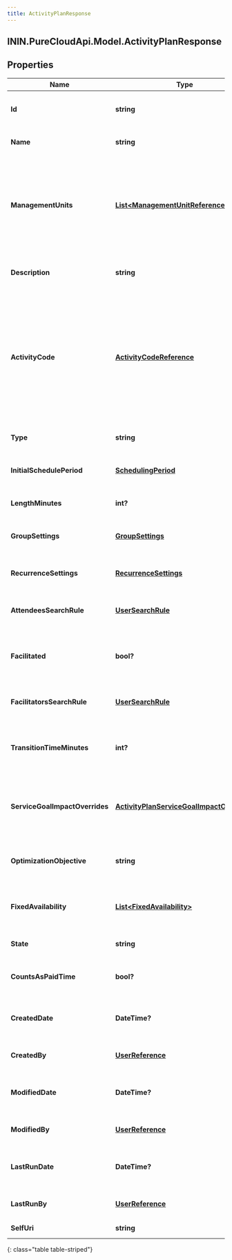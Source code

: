 ```yaml
---
title: ActivityPlanResponse
---
```

## ININ.PureCloudApi.Model.ActivityPlanResponse

## Properties

|Name | Type | Description | Notes|
|------------ | ------------- | ------------- | -------------|
| **Id** | **string** | The globally unique identifier for the object. | [optional] |
| **Name** | **string** | The name of the activity plan | |
| **ManagementUnits** | [**List&lt;ManagementUnitReference&gt;**](ManagementUnitReference.html) | The management units to which this activity plan applies. Empty list or null means this activity plan applies to the entire business unit | [optional] |
| **Description** | **string** | The description of this activity plan | |
| **ActivityCode** | [**ActivityCodeReference**](ActivityCodeReference.html) | The activity code associated with this activity plan. It is recommended to load and cache the entire list of activity codes rather than look up individual codes | |
| **Type** | **string** | The type of the activity plan | |
| **InitialSchedulePeriod** | [**SchedulingPeriod**](SchedulingPeriod.html) | The initial schedule period of the activity plan | |
| **LengthMinutes** | **int?** | The length of the activity in minutes | |
| **GroupSettings** | [**GroupSettings**](GroupSettings.html) | Group settings for this activity plan | [optional] |
| **RecurrenceSettings** | [**RecurrenceSettings**](RecurrenceSettings.html) | Recurrence settings for this activity plan | [optional] |
| **AttendeesSearchRule** | [**UserSearchRule**](UserSearchRule.html) | Attendee search rule for this activity plan | [optional] |
| **Facilitated** | **bool?** | Whether the sessions created by this activity plan should be facilitated | |
| **FacilitatorsSearchRule** | [**UserSearchRule**](UserSearchRule.html) | Facilitator search rule for this activity plan | [optional] |
| **TransitionTimeMinutes** | **int?** | Transition time in minutes between facilitated sessions | |
| **ServiceGoalImpactOverrides** | [**ActivityPlanServiceGoalImpactOverrides**](ActivityPlanServiceGoalImpactOverrides.html) | Allowable service goal impact override settings for this activity plan | [optional] |
| **OptimizationObjective** | **string** | The optimization objective of this activity plan | |
| **FixedAvailability** | [**List&lt;FixedAvailability&gt;**](FixedAvailability.html) | Fixed availability configuration for this activity plan | [optional] |
| **State** | **string** | The state of this activity plan | |
| **CountsAsPaidTime** | **bool?** | Whether the activity should count as paid time | |
| **CreatedDate** | **DateTime?** | The date the activity plan was created, in ISO-8601 format | |
| **CreatedBy** | [**UserReference**](UserReference.html) | The user who created this activity plan | |
| **ModifiedDate** | **DateTime?** | The date the activity plan was modified, in ISO-8601 format | |
| **ModifiedBy** | [**UserReference**](UserReference.html) | The last user to modify this activity plan | |
| **LastRunDate** | **DateTime?** | The date the activity plan was last run, in ISO-8601 format | [optional] |
| **LastRunBy** | [**UserReference**](UserReference.html) | The last user to run this activity plan | [optional] |
| **SelfUri** | **string** | The URI for this object | [optional] |
{: class="table table-striped"}


